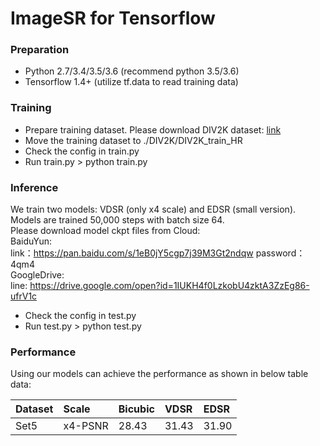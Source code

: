 # ImageSR for Tensorflow
### Preparation
- Python 2.7/3.4/3.5/3.6 (recommend python 3.5/3.6)
- Tensorflow 1.4+ (utilize tf.data to read training data)
### Training
- Prepare training dataset. Please download DIV2K dataset:
[link](http://data.vision.ee.ethz.ch/cvl/DIV2K/DIV2K_train_HR.zip)
- Move the training dataset to ./DIV2K/DIV2K_train_HR
- Check the config in train.py
- Run train.py > python train.py
### Inference
We train two models: VDSR (only x4 scale) and EDSR (small version). Models are trained 50,000 steps with batch size 64.  
Please download model ckpt files from Cloud:  
BaiduYun:  
link：https://pan.baidu.com/s/1eB0jY5cgp7j39M3Gt2ndqw password：4qm4  
GoogleDrive:  
line: https://drive.google.com/open?id=1IUKH4f0LzkobU4zktA3ZzEg86-ufrV1c
- Check the config in test.py
- Run test.py > python test.py
### Performance
Using our models can achieve the performance as shown in below table data:

|Dataset|Scale|Bicubic|VDSR|EDSR|
|:-|:-|:-|:-|:-|
|Set5|x4-PSNR|28.43|31.43|31.90|

